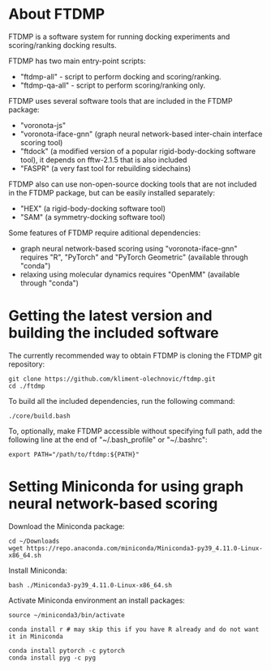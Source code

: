 # About FTDMP

FTDMP is a software system for running docking experiments and scoring/ranking docking results.

FTDMP has two main entry-point scripts:

* "ftdmp-all" - script to perform docking and scoring/ranking.
* "ftdmp-qa-all" - script to perform scoring/ranking only.

FTDMP uses several software tools that are included in the FTDMP package:

* "voronota-js"
* "voronota-iface-gnn" (graph neural network-based inter-chain interface scoring tool)
* "ftdock" (a modified version of a popular rigid-body-docking software tool), it depends on fftw-2.1.5 that is also included
* "FASPR" (a very fast tool for rebuilding sidechains)

FTDMP also can use non-open-source docking tools that are not included in the FTDMP package, but can be easily installed separately:

* "HEX" (a rigid-body-docking software tool)
* "SAM" (a symmetry-docking software tool)

Some features of FTDMP require aditional dependencies:

 * graph neural network-based scoring using "voronota-iface-gnn" requires "R", "PyTorch" and "PyTorch Geometric" (available through "conda")
 * relaxing using molecular dynamics requires "OpenMM" (available through "conda")


# Getting the latest version and building the included software

The currently recommended way to obtain FTDMP is cloning the FTDMP git repository:

    git clone https://github.com/kliment-olechnovic/ftdmp.git
    cd ./ftdmp

To build all the included dependencies, run the following command:

    ./core/build.bash

To, optionally, make FTDMP accessible without specifying full path, add the following line at the end of "~/.bash_profile" or "~/.bashrc":

    export PATH="/path/to/ftdmp:${PATH}"


# Setting Miniconda for using graph neural network-based scoring

Download the Miniconda package:

	cd ~/Downloads
	wget https://repo.anaconda.com/miniconda/Miniconda3-py39_4.11.0-Linux-x86_64.sh
	
Install Miniconda:

    bash ./Miniconda3-py39_4.11.0-Linux-x86_64.sh
    
Activate Miniconda environment an install packages:

    source ~/miniconda3/bin/activate
    
    conda install r # may skip this if you have R already and do not want it in Miniconda
    
    conda install pytorch -c pytorch
    conda install pyg -c pyg

